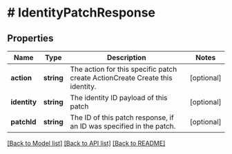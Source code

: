 # # IdentityPatchResponse

## Properties

Name | Type | Description | Notes
------------ | ------------- | ------------- | -------------
**action** | **string** | The action for this specific patch create ActionCreate  Create this identity. | [optional]
**identity** | **string** | The identity ID payload of this patch | [optional]
**patchId** | **string** | The ID of this patch response, if an ID was specified in the patch. | [optional]

[[Back to Model list]](../../README.md#models) [[Back to API list]](../../README.md#endpoints) [[Back to README]](../../README.md)
